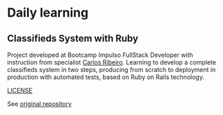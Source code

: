 # Daily learning

## Classifieds System with Ruby

Project developed at Bootcamp Impulso FullStack Developer with instruction from specialist [Carlos Ribeiro](https://github.com/duduribeiro "Carlos Ribeiro").
Learning to develop a complete classifieds system in two steps, producing from scratch to deployment in production with automated tests, based on Ruby on Rails technology.

[LICENSE](./LICENSE)

See [original repository](https://github.com/duduribeiro/dio_curso)
